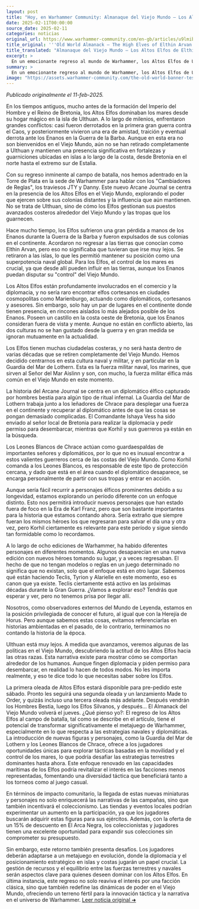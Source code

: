 ```yaml
---
layout: post
title: "Hoy, en Warhammer Community: Almanaque del Viejo Mundo – Los Altos Elfos de Elthin Arvan - Comunidad Warhammer"
date: 2025-02-11T00:00:00
source_date: 2025-02-11
categories: noticias
original_url: https://www.warhammer-community.com/en-gb/articles/u9lmibri/old-world-almanack-the-high-elves-of-elthin-arvan/
title_original: '''Old World Almanack – The High Elves of Elthin Arvan - Warhammer Community'''
title_translated: "Almanaque del Viejo Mundo – Los Altos Elfos de Elthin Arvan - Comunidad Warhammer"
excerpt: >
  En un emocionante regreso al mundo de Warhammer, los Altos Elfos de Ulthuan están listos para reclamar su lugar en el Viejo Mundo. Aunque antaño fueron expulsados del continente por los Enanos durante la Guerra de la Barba, estos majestuosos seres han mantenido su influencia desde sus fortalezas costeras. El nuevo Arcane Journal explora cómo los Altos Elfos, con su poderosa armada y diplomacia astuta, continúan siendo una fuerza naval dominante. Con una narrativa centrada en un diplomático elfo capturado por hombres bestia, los lectores se sumergirán en una misión de rescate llena de intriga y acción, liderada por los valientes Leones Blancos de Chrace y la Guardia del Mar de Lothern. ¡Prepárate para una nueva era de aventuras élficas en el Viejo Mundo!
summary: >
  En un emocionante regreso al mundo de Warhammer, los Altos Elfos de Ulthuan están listos para reclamar su lugar en el Viejo Mundo. Aunque antaño fueron expulsados del continente por los Enanos durante la Guerra de la Barba, estos majestuosos seres han mantenido su influencia desde sus fortalezas costeras. El nuevo Arcane Journal explora cómo los Altos Elfos, con su poderosa armada y diplomacia astuta, continúan siendo una fuerza naval dominante. Con una narrativa centrada en un diplomático elfo capturado por hombres bestia, los lectores se sumergirán en una misión de rescate llena de intriga y acción, liderada por los valientes Leones Blancos de Chrace y la Guardia del Mar de Lothern. ¡Prepárate para una nueva era de aventuras élficas en el Viejo Mundo!
image: "https://assets.warhammer-community.com/the-old-world-banner-test.jpg"
---
```


*Publicado originalmente el 11-feb-2025.*

En los tiempos antiguos, mucho antes de la formación del Imperio del Hombre y el Reino de Bretonia, los Altos Elfos dominaban los mares desde su hogar mágico en la isla de Ulthuan. A lo largo de milenios, enfrentaron grandes conflictos: casi fueron derrotados en la primera gran guerra contra el Caos, y posteriormente vivieron una era de amistad, traición y eventual derrota ante los Enanos en la Guerra de la Barba. Aunque en esta era no son bienvenidos en el Viejo Mundo, aún no se han retirado completamente a Ulthuan y mantienen una presencia significativa en fortalezas y guarniciones ubicadas en islas a lo largo de la costa, desde Bretonia en el norte hasta el extremo sur de Estalia.

Con su regreso inminente al campo de batalla, nos hemos adentrado en la Torre de Plata en la sede de Warhammer para hablar con los "Cambiadores de Reglas", los traviesos JTY y Danny. Este nuevo Arcane Journal se centra en la presencia de los Altos Elfos en el Viejo Mundo, explorando el poder que ejercen sobre sus colonias distantes y la influencia que aún mantienen. No se trata de Ulthuan, sino de cómo los Elfos gestionan sus puestos avanzados costeros alrededor del Viejo Mundo y las tropas que los guarnecen.

Hace mucho tiempo, los Elfos sufrieron una gran pérdida a manos de los Enanos durante la Guerra de la Barba y fueron expulsados de sus colonias en el continente. Acordaron no regresar a las tierras que conocían como Elthin Arvan, pero eso no significaba que tuvieran que irse muy lejos. Se retiraron a las islas, lo que les permitió mantener su posición como una superpotencia naval global. Para los Elfos, el control de los mares es crucial, ya que desde allí pueden influir en las tierras, aunque los Enanos puedan disputar su "control" del Viejo Mundo.

Los Altos Elfos están profundamente involucrados en el comercio y la diplomacia, y no sería raro encontrar elfos cortesanos en ciudades cosmopolitas como Marienburgo, actuando como diplomáticos, cortesanos y asesores. Sin embargo, solo hay un par de lugares en el continente donde tienen presencia, en rincones aislados lo más alejados posible de los Enanos. Poseen un castillo en la costa oeste de Bretonia, que los Enanos consideran fuera de vista y mente. Aunque no están en conflicto abierto, las dos culturas no se han gustado desde la guerra y en gran medida se ignoran mutuamente en la actualidad.

Los Elfos tienen muchas ciudadelas costeras, y no será hasta dentro de varias décadas que se retiren completamente del Viejo Mundo. Hemos decidido centrarnos en esta cultura naval y militar, y en particular en la Guardia del Mar de Lothern. Esta es la fuerza militar naval, los marines, que sirven al Señor del Mar Aislinn y son, con mucho, la fuerza militar élfica más común en el Viejo Mundo en este momento.

La historia del Arcane Journal se centra en un diplomático élfico capturado por hombres bestia para algún tipo de ritual infernal. La Guardia del Mar de Lothern trabaja junto a los leñadores de Chrace para desplegar una fuerza en el continente y recuperar al diplomático antes de que las cosas se pongan demasiado complicadas. El Comandante Ishaya Vess ha sido enviado al señor local de Bretonia para realizar la diplomacia y pedir permiso para desembarcar, mientras que Korhil y sus guerreros ya están en la búsqueda.

Los Leones Blancos de Chrace actúan como guardaespaldas de importantes señores y diplomáticos, por lo que no es inusual encontrar a estos valientes guerreros cerca de las costas del Viejo Mundo. Como Korhil comanda a los Leones Blancos, es responsable de este tipo de protección cercana, y dado que está en el área cuando el diplomático desaparece, se encarga personalmente de partir con sus tropas y entrar en acción.

Aunque sería fácil recurrir a personajes élficos prominentes debido a su longevidad, estamos explorando un período diferente con un enfoque distinto. Esto nos permitirá introducir nuevos personajes que han estado fuera de foco en la Era de Karl Franz, pero que son bastante importantes para la historia que estamos contando ahora. Sería extraño que siempre fueran los mismos héroes los que regresaran para salvar el día una y otra vez, pero Korhil ciertamente es relevante para este período y sigue siendo tan formidable como lo recordamos.

A lo largo de ocho ediciones de Warhammer, ha habido diferentes personajes en diferentes momentos. Algunos desaparecían en una nueva edición con nuevos héroes tomando su lugar, y a veces regresaban. El hecho de que no tengan modelos o reglas en un juego determinado no significa que no existan, solo que el enfoque está en otro lugar. Sabemos qué están haciendo Teclis, Tyrion y Alarielle en este momento, eso es canon que ya existe. Teclis ciertamente está activo en las próximas décadas durante la Gran Guerra. ¿Vamos a explorar eso? Tendrás que esperar y ver, pero no tenemos prisa por llegar allí.

Nosotros, como observadores externos del Mundo de Leyenda, estamos en la posición privilegiada de conocer el futuro, al igual que con la Herejía de Horus. Pero aunque sabemos estas cosas, evitamos referenciarlas en historias ambientadas en el pasado, de lo contrario, terminamos no contando la historia de la época.

Ulthuan está muy lejos. A medida que avanzamos, veremos algunas de las políticas en el Viejo Mundo, descubriendo la actitud de los Altos Elfos hacia las otras razas. Esta narrativa existe para mostrar cómo se comportan alrededor de los humanos. Aunque fingen diplomacia y piden permiso para desembarcar, en realidad lo hacen de todos modos. No les importa realmente, y eso te dice todo lo que necesitas saber sobre los Elfos.

La primera oleada de Altos Elfos estará disponible para pre-pedido este sábado. Pronto les seguirá una segunda oleada y un lanzamiento Made to Order, y quizás incluso una tercera oleada más adelante. Después vendrán los Hombres Bestia, luego los Elfos Silvanos, y después... El Almanack del Viejo Mundo volverá el jueves.
¿Qué pienso yo?: El regreso de los Altos Elfos al campo de batalla, tal como se describe en el artículo, tiene el potencial de transformar significativamente el metajuego de Warhammer, especialmente en lo que respecta a las estrategias navales y diplomáticas. La introducción de nuevas figuras y personajes, como la Guardia del Mar de Lothern y los Leones Blancos de Chrace, ofrece a los jugadores oportunidades únicas para explorar tácticas basadas en la movilidad y el control de los mares, lo que podría desafiar las estrategias terrestres dominantes hasta ahora. Este enfoque renovado en las capacidades marítimas de los Elfos podría revitalizar el interés en las facciones menos representadas, fomentando una diversidad táctica que beneficiará tanto a los torneos como al juego casual.

En términos de impacto comunitario, la llegada de estas nuevas miniaturas y personajes no solo enriquecerá las narrativas de las campañas, sino que también incentivará el coleccionismo. Las tiendas y eventos locales podrían experimentar un aumento en la participación, ya que los jugadores buscarán adquirir estas figuras para sus ejércitos. Además, con la oferta de un 15% de descuento en El Arca Negra, los coleccionistas y jugadores tienen una excelente oportunidad para expandir sus colecciones sin comprometer su presupuesto.

Sin embargo, este retorno también presenta desafíos. Los jugadores deberán adaptarse a un metajuego en evolución, donde la diplomacia y el posicionamiento estratégico en islas y costas jugarán un papel crucial. La gestión de recursos y el equilibrio entre las fuerzas terrestres y navales serán aspectos clave para quienes deseen dominar con los Altos Elfos. En última instancia, este regreso no solo reaviva el interés por una facción clásica, sino que también redefine las dinámicas de poder en el Viejo Mundo, ofreciendo un terreno fértil para la innovación táctica y la narrativa en el universo de Warhammer.
[Leer noticia original ➜](https://www.warhammer-community.com/en-gb/articles/u9lmibri/old-world-almanack-the-high-elves-of-elthin-arvan/)
